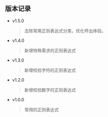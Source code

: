 ## 版本记录

- v1.5.0

  > 去除常用正则表达式分类，优化呼出体验。

- v1.4.0

  > 新增特殊需求的正则表达式

- v1.3.0

  > 新增校验字符的正则表达式

- v1.2.0

  > 新增校验数字的正则表达式

- v1.0.0

  > 常用的正则表达式